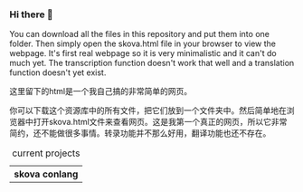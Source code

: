 

### Hi there 👋
You can download all the files in this repository and put them into one folder. Then simply open the skova.html file in your browser to view the webpage. 
It's first real webpage so it is very minimalistic and it can't do much yet. The transcription function doesn't work that well and a translation function doesn't yet exist.
<p>这里留下的html是一个我自己搞的非常简单的网页。</p>
你可以下载这个资源库中的所有文件，把它们放到一个文件夹中。然后简单地在浏览器中打开skova.html文件来查看网页。这是我第一个真正的网页，所以它非常简约，还不能做很多事情。转录功能并不那么好用，翻译功能也还不存在。

<table>
  <caption>current projects</caption>
  <tr>
     <th>skova conlang</th>
  </tr>
</table>

<!--
**Moschka/moschka** is a ✨ _special_ ✨ repository because its `README.md` (this file) appears on your GitHub profile.

Here are some ideas to get you started:

- 🔭 I’m currently working on ...
- 🌱 I’m currently learning ...
- 👯 I’m looking to collaborate on ...
- 🤔 I’m looking for help with ...
- 💬 Ask me about ...
- 📫 How to reach me: ...
- 😄 Pronouns: ...
- ⚡ Fun fact: ...
-->
